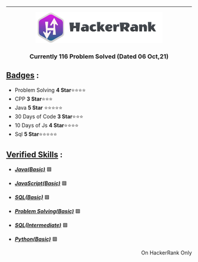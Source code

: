 ***
<p align="center">
    <a href="https://www.hackerrank.com/NinzaRJ01">
        <img height=85 src="./HackerRankIcon/HackerRankFullLogo.png">
    </a>
</p>
<h3 align="center">Currently 116 Problem Solved (Dated 06 Oct,21) </h3>

## <ins>Badges</ins> :

- Problem Solving  **4 Star**⭐⭐⭐⭐
- CPP **3 Star**⭐⭐⭐
- Java **5 Star** ⭐⭐⭐⭐⭐
- 30 Days of Code **3 Star**⭐⭐⭐
- 10 Days of Js **4 Star**⭐⭐⭐⭐
- Sql **5 Star**⭐⭐⭐⭐⭐

## <ins> Verified Skills</ins>  :
- _**[Java(Basic)](https://www.hackerrank.com/certificates/a1249f3b5428)**_ 🟩

- _**[JavaScript(Basic)](https://www.hackerrank.com/certificates/7bc06058eeb7)**_ 🟩

- _**[SQL(Basic)](https://www.hackerrank.com/certificates/0352a3e90290)**_ 🟩

- _**[Problem Solving(Basic)](https://www.hackerrank.com/certificates/88ac7d6d0cde)**_ 🟩

- _**[SQL(Intermediate)](https://www.hackerrank.com/certificates/6a3d397a0311)**_ 🟩

- _**[Python(Basic)](https://www.hackerrank.com/certificates/5938010b9fec)**_ 🟩

<p align="right"> On HackerRank Only</p>
